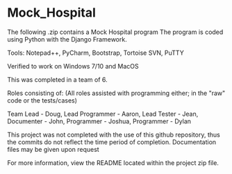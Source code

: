 # Mock_Hospital

The following .zip contains a Mock Hospital program
The program is coded using Python with the Django Framework.

Tools: Notepad++, PyCharm, Bootstrap, Tortoise SVN, PuTTY

Verified to work on Windows 7/10 and MacOS

This was completed in a team of 6.

Roles consisting of:
(All roles assisted with programming either; in the "raw" code or the tests/cases)

Team Lead - Doug, 
Lead Programmer - Aaron, 
Lead Tester - Jean, 
Documenter - John, 
Programmer - Joshua, 
Programmer - Dylan

This project was not completed with the use of this github repository, thus the commits do not reflect the time period of completion.
Documentation files may be given upon request

For more information, view the README located within the project zip file.
